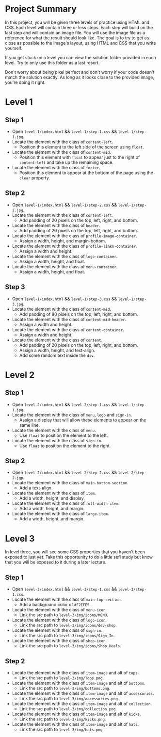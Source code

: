 
# Project Summary

In this project, you will be given three levels of practice using HTML and CSS. Each level will contain three or less steps. Each step will build on the last step and will contain an image file. You will use the image file as a reference for what the result should look like. The goal is to try to get as close as possible to the image's layout, using HTML and CSS that you write yourself.

If you get stuck on a level you can view the solution folder provided in each level. Try to only use this folder as a last resort.

Don't worry about being pixel perfect and don't worry if your code doesn't match the solution exactly. As long as it looks close to the provided image, you're doing it right.

# Level 1

## Step 1

* Open `level-1/index.html` && `level-1/step-1.css` && `level-1/step-1.jpg`.
* Locate the element with the class of `content-left`.
  * Position this element to the left side of the screen using `float`.
* Locate the element with the class of `content-mid`.
  * Position this element with `float` to appear just to the right of `content-left` and take up the remaining space.
* Locate the element with the class of `footer`.
  * Position this element to appear at the bottom of the page using the `clear` property.

## Step 2

* Open `level-1/index.html` && `level-1/step-2.css` && `level-1/step-2.jpg`.
* Locate the element with the class of `content-left`.
  * Add padding of 20 pixels on the top, left, right, and bottom.
* Locate the element with the class of `header`.
  * Add padding of 20 pixels on the top, left, right, and bottom.
* Locate the element with the class of `profile-image-container`.
  * Assign a width, height, and margin-bottom.
* Locate the element with the class of `profile-links-container`.
  * Assign a width and height.
* Locate the element with the class of `logo-container`.
  * Assign a width, height, and float.
* Locate the element with the class of `menu-container`.
  * Assign a width, height, and float.

## Step 3

* Open `level-1/index.html` && `level-1/step-3.css` && `level-1/step-3.jpg`.
* Locate the element with the class of `content-mid`.
  * Add padding of 80 pixels on the top, left, right, and bottom.
* Locate the element with the class of `content-mid-header`.
  * Assign a width and height.
* Locate the element with the class of `content-container`.
  * Assign a width and height.
* Locate the element with the class of `content`.
  * Add padding of 20 pixels on the top, left, right, and bottom.
  * Assign a width, height, and text-align.
  * Add some random text inside the `div`.

# Level 2

## Step 1

* Open `level-2/index.html` && `level-2/step-1.css` && `level-1/step-1.jpg`.
* Locate the element with the class of `menu`, `logo` and `sign-in`.
  * Assign a display that will allow these elements to appear on the same line.
* Locate the element with the class of `menu`.
  * Use `float` to position the element to the left.
* Locate the element with the class of `sign-in`.
  * Use `float` to position the element to the right.

## Step 2

* Open `level-2/index.html` && `level-2/step-2.css` && `level-2/step-2.jgp`.
* Locate the element with the class of `main-bottom-section`.
  * Add a text-align.
* Locate the element with the class of `item`.
  * Add a width, height, and display.
* Locate the element with the class of `full-width-item`.
  * Add a width, height, and margin.
* Locate the element with the class of `large-item`.
  * Add a width, height, and margin.

# Level 3

In level three, you will see some CSS properties that you haven't been exposed to just yet. Take this opportunity to do a little sefl study but know that you will be exposed to it during a later lecture.

## Step 1

* Open `level-3/index.html` && `level-3/step-1.css` && `level-3/step-1.css`.
* Locate the element with the class of `main-top-section`.
  * Add a background color of `#F2EFE5`.
* Locate the element with the class of `menu-icon`.
  * Link the src path to `level-3/img/icons/MENU`.
* Locate the element with the class of `logo-icon`.
  * Link the src path to `level-3/img/icons/dev-shop`.
* Locate the element with the class of `sign-in`.
  * Link the src path to `level-3/img/icons/Sign_In`.
* Locate the element with the class of `shop-icon`.
  * Link the src path to `level-3/img/icons/Shop_Deals`.

## Step 2

* Locate the element with the class of `item-image` and alt of `tops`.
  * Link the src path to `level-3/img/Tops.png`.
* Locate the element with the class of `item-image` and alt of `bottoms`.
  * Link the src path to `level-3/img/bottoms.png`.
* Locate the element with the class of `item-image` and alt of `accessories`.
  * Link the src path to `level-3/img/accessories.png`.
* Locate the element with the class of `item-image` and alt of `collection`.
  * Link the src path to `level-3/img/collection.png`.
* Locate the element with the class of `item-image` and alt of `kicks`.
  * Link the src path to `level-3/img/kicks.png`.
* Locate the element with the class of `item-image` and alt of `hats`.
  * Link the src path to `level-3/img/hats.png`
